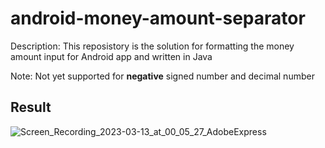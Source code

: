 # android-money-amount-separator
Description: This reposistory is the solution for formatting the money amount input for Android app and written in Java

Note: Not yet supported for <b>negative</b> signed number and decimal number

## Result

![Screen_Recording_2023-03-13_at_00_05_27_AdobeExpress](https://user-images.githubusercontent.com/103407192/224560620-55fc09b8-26af-4ec9-b30c-6a2d7e322220.gif)
